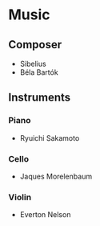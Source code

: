 # Music #

## Composer ##

- Sibelius
- Béla Bartók

## Instruments ##

### Piano ###

*   Ryuichi Sakamoto

### Cello ###

*   Jaques Morelenbaum

### Violin ###

*   Everton Nelson
